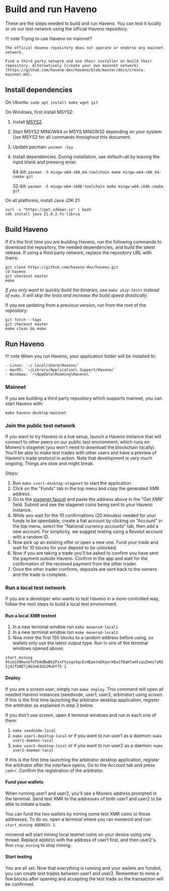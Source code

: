 # Build and run Haveno

These are the steps needed to build and run Haveno. You can test it locally or on our test network using the official Haveno repository.

!!! note
    Trying to use Haveno on mainnet?

    The official Haveno repository does not operate or endorse any mainnet network.

    Find a third party network and use their installer or build their repository. Alternatively [create your own mainnet network](https://github.com/haveno-dex/haveno/blob/master/docs/create-mainnet.md).

## Install dependencies

On Ubuntu: `sudo apt install make wget git`

On Windows, first install MSYS2:

  1. Install [MSYS2](https://www.msys2.org/).
  2. Start MSYS2 MINGW64 or MSYS MINGW32 depending on your system. Use MSYS2 for all commands throughout this document.
  4. Update pacman: `pacman -Syy`
  5. Install dependencies. During installation, use default=all by leaving the input blank and pressing enter.

      64-bit: `pacman -S mingw-w64-x86_64-toolchain make mingw-w64-x86_64-cmake git`

      32-bit: `pacman -S mingw-w64-i686-toolchain make mingw-w64-i686-cmake git`

On all platforms, install Java JDK 21:

```
curl -s "https://get.sdkman.io" | bash
sdk install java 21.0.2.fx-librca
```

## Build Haveno

If it's the first time you are building Haveno, run the following commands to download the repository, the needed dependencies, and build the latest release. If using a third party network, replace the repository URL with theirs:

```
git clone https://github.com/haveno-dex/haveno.git
cd haveno
git checkout master
make
```

*If you only want to quickly build the binaries, use `make skip-tests` instead of `make`. It will skip the tests and increase the build speed drastically.*

If you are updating from a previous version, run from the root of the repository:

```
git fetch --tags
git checkout master
make clean && make
```

## Run Haveno

!!! note
    When you run Haveno, your application folder will be installed to:

    - Linux: `~/.local/share/Haveno/`
    - macOS: `~/Library/Application\ Support/Haveno/`
    - Windows: `~\AppData\Roaming\Haveno\`

### Mainnet

If you are building a third party repository which supports mainnet, you can start Haveno with:

```
make haveno-desktop-mainnet
```

### Join the public test network

If you want to try Haveno in a live setup, launch a Haveno instance that will connect to other peers on our public test environment, which runs on Monero's stagenet (you won't need to download the blockchain locally). You'll be able to make test trades with other users and have a preview of Haveno's trade protocol in action. Note that development is very much ongoing. Things are slow and might break.

Steps:

1. Run `make user1-desktop-stagenet` to start the application.
2. Click on the "Funds" tab in the top menu and copy the generated XMR address.
3. Go to the [stagenet faucet](https://community.rino.io/faucet/stagenet/) and paste the address above in the "Get XMR" field. Submit and see the stagenet coins being sent to your Haveno instance.
4. While you wait for the 10 confirmations (20 minutes) needed for your funds to be spendable, create a fiat account by clicking on "Account" in the top menu, select the "National currency accounts" tab, then add a new account. For simplicity, we suggest testing using a Revolut account with a random ID.
5. Now pick up an existing offer or open a new one. Fund your trade and wait for 10 blocks for your deposit to be unlocked.
6. Now if you are taking a trade you'll be asked to confirm you have sent the payment outside Haveno. Confirm in the app and wait for the confirmation of the received payment from the other trader.
7. Once the other trader confirms, deposits are sent back to the owners and the trade is complete.

### Run a local test network

If you are a developer who wants to test Haveno in a more controlled way, follow the next steps to build a local test environment.

#### Run a local XMR testnet

1. In a new terminal window run `make monerod-local1`
1. In a new terminal window run `make monerod-local2`
3. Now mine the first 150 blocks to a random address before using, so wallets only use the latest output type. Run in one of the terminal windows opened above:

`start_mining 9tsUiG9bwcU7oTbAdBwBk2PzxFtysge5qcEsHEpetmEKgerHQa1fDqH7a4FiquZmms7yM22jdifVAD7jAb2e63GSJMuhY75 1`

#### Deploy

If you are a *screen* user, simply run `make deploy`. This command will open all needed Haveno instances (seednode, user1, user2, arbitrator) using *screen*. If this is the first time launching the arbitrator desktop application, register the arbitrator as explained in step 3 below.

If you don't use *screen*, open 4 terminal windows and run in each one of them:

  1. `make seednode-local`
  2. `make user1-desktop-local` or if you want to run user1 as a daemon: `make user1-daemon-local`
  3. `make user2-desktop-local` or if you want to run user2 as a daemon: `make user2-daemon-local`

If this is the first time launching the arbitrator desktop application, register the arbitrator after the interface opens. Go to the *Account* tab and press `cmd+r`. Confirm the registration of the arbitrator.

#### Fund your wallets

When running user1 and user2, you'll see a Monero address prompted in the terminal. Send test XMR to the addresses of both user1 and user2 to be able to initiate a trade.

You can fund the two wallets by mining some test XMR coins to those addresses. To do so, open a terminal where you ran monerod and run: `start_mining ADDRESS 1`.

monerod will start mining local testnet coins on your device using one thread. Replace `ADDRESS` with the address of user1 first, and then user2's. Run `stop_mining` to stop mining.

#### Start testing

You are all set. Now that everything is running and your wallets are funded, you can create test trades between user1 and user2. Remember to mine a few blocks after opening and accepting the test trade so the transaction will be confirmed.
